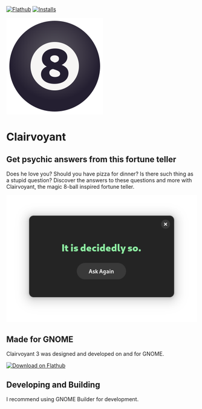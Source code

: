 [![Flathub](https://img.shields.io/flathub/v/com.github.cassidyjames.clairvoyant?logo=flathub&logoColor=white&style=for-the-badge)][flathub]
[![Installs](https://img.shields.io/flathub/downloads/com.github.cassidyjames.clairvoyant?label=Installs&logo=flathub&logoColor=white&style=for-the-badge)][flathub]

![Icon](data/icons/com.github.cassidyjames.clairvoyant.svg?raw=true)

# Clairvoyant

## Get psychic answers from this fortune teller

Does he love you? Should you have pizza for dinner? Is there such thing as a stupid question? Discover the answers to these questions and more with Clairvoyant, the magic 8-ball inspired fortune teller.

![Screenshot](data/screenshots/yes-dark.png)

## Made for GNOME

Clairvoyant 3 was designed and developed on and for GNOME.

<a href='https://flathub.org/apps/details/com.github.cassidyjames.clairvoyant'><img width='180' alt='Download on Flathub' src='https://flathub.org/assets/badges/flathub-badge-en.svg'/></a>

## Developing and Building

I recommend using GNOME Builder for development.

[flathub]: https://flathub.org/apps/details/com.github.cassidyjames.clairvoyant

